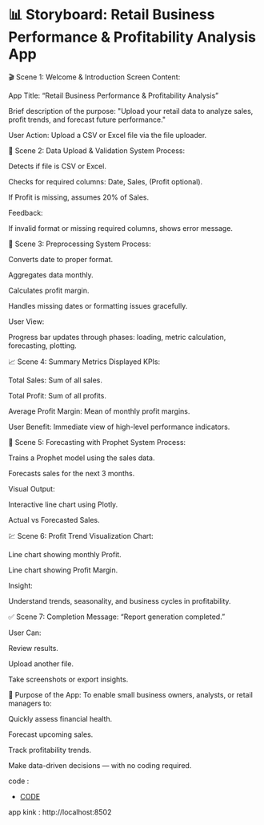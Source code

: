 # 📊 Storyboard: Retail Business Performance & Profitability Analysis App
🎬 Scene 1: Welcome & Introduction
Screen Content:

App Title: “Retail Business Performance & Profitability Analysis”

Brief description of the purpose: "Upload your retail data to analyze sales, profit trends, and forecast future performance."

User Action: Upload a CSV or Excel file via the file uploader.

📂 Scene 2: Data Upload & Validation
System Process:

Detects if file is CSV or Excel.

Checks for required columns: Date, Sales, (Profit optional).

If Profit is missing, assumes 20% of Sales.

Feedback:

If invalid format or missing required columns, shows error message.

🔄 Scene 3: Preprocessing
System Process:

Converts date to proper format.

Aggregates data monthly.

Calculates profit margin.

Handles missing dates or formatting issues gracefully.

User View:

Progress bar updates through phases: loading, metric calculation, forecasting, plotting.

📈 Scene 4: Summary Metrics
Displayed KPIs:

Total Sales: Sum of all sales.

Total Profit: Sum of all profits.

Average Profit Margin: Mean of monthly profit margins.

User Benefit: Immediate view of high-level performance indicators.

🔮 Scene 5: Forecasting with Prophet
System Process:

Trains a Prophet model using the sales data.

Forecasts sales for the next 3 months.

Visual Output:

Interactive line chart using Plotly.

Actual vs Forecasted Sales.

💹 Scene 6: Profit Trend Visualization
Chart:

Line chart showing monthly Profit.

Line chart showing Profit Margin.

Insight:

Understand trends, seasonality, and business cycles in profitability.

✅ Scene 7: Completion
Message: “Report generation completed.”

User Can:

Review results.

Upload another file.

Take screenshots or export insights.

🎯 Purpose of the App:
To enable small business owners, analysts, or retail managers to:

Quickly assess financial health.

Forecast upcoming sales.

Track profitability trends.

Make data-driven decisions — with no coding required.

code :
 - <a href = "https://github.com/akshya408/retail_analysis/blob/main/retail_analysis_app%20-%20Copy.py">CODE</a>

app kink :
http://localhost:8502
